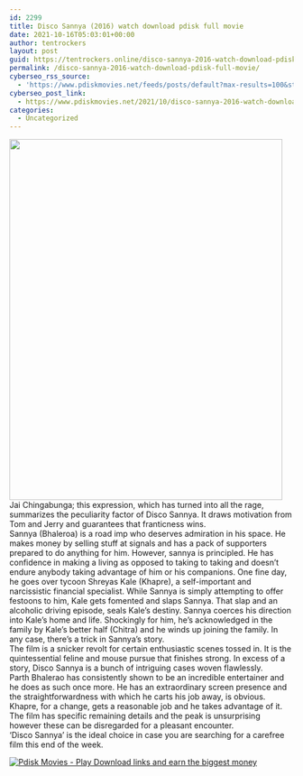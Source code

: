 ```yaml
---
id: 2299
title: Disco Sannya (2016) watch download pdisk full movie
date: 2021-10-16T05:03:01+00:00
author: tentrockers
layout: post
guid: https://tentrockers.online/disco-sannya-2016-watch-download-pdisk-full-movie/
permalink: /disco-sannya-2016-watch-download-pdisk-full-movie/
cyberseo_rss_source:
  - 'https://www.pdiskmovies.net/feeds/posts/default?max-results=100&start-index=1'
cyberseo_post_link:
  - https://www.pdiskmovies.net/2021/10/disco-sannya-2016-watch-download-pdisk.html
categories:
  - Uncategorized
---
```

<div class="separator">
  <a href="https://blogger.googleusercontent.com/img/a/AVvXsEhP_0oZ4mdl7KH764TIPBIXWU58dSeDk_KyzgWkS0DvoM0V_NG2x6i7Xct-_VeY0G21tCn41Ry3uoZ-2PZLxh1w78o_uZASM9FXVWPaNe5jrr6B2Bn2deDwZUCvGR6wM1to2-HJioisZ83zeUCSqEThYIa6vkUgKreuF8QlLbNEBk5GU8b5RlSV1SaxXg=s634" imageanchor="1"><img loading="lazy" border="0" data-original-height="634" data-original-width="479" height="640" src="https://blogger.googleusercontent.com/img/a/AVvXsEhP_0oZ4mdl7KH764TIPBIXWU58dSeDk_KyzgWkS0DvoM0V_NG2x6i7Xct-_VeY0G21tCn41Ry3uoZ-2PZLxh1w78o_uZASM9FXVWPaNe5jrr6B2Bn2deDwZUCvGR6wM1to2-HJioisZ83zeUCSqEThYIa6vkUgKreuF8QlLbNEBk5GU8b5RlSV1SaxXg=w484-h640" width="484" /></a>
</div>



<div>
  <div>
    <span>Jai Chingabunga; this expression, which has turned into all the rage, summarizes the peculiarity factor of Disco Sannya. It draws motivation from Tom and Jerry and guarantees that franticness wins.&nbsp;</span>
  </div>
  
  <div>
    <span>Sannya (Bhaleroa) is a road imp who deserves admiration in his space. He makes money by selling stuff at signals and has a pack of supporters prepared to do anything for him. However, sannya is principled. He has confidence in making a living as opposed to taking to taking and doesn&#8217;t endure anybody taking advantage of him or his companions. One fine day, he goes over tycoon Shreyas Kale (Khapre), a self-important and narcissistic financial specialist. While Sannya is simply attempting to offer festoons to him, Kale gets fomented and slaps Sannya. That slap and an alcoholic driving episode, seals Kale&#8217;s destiny. Sannya coerces his direction into Kale&#8217;s home and life. Shockingly for him, he&#8217;s acknowledged in the family by Kale&#8217;s better half (Chitra) and he winds up joining the family. In any case, there&#8217;s a trick in Sannya&#8217;s story.&nbsp;</span>
  </div>
  
  <div>
    <span>The film is a snicker revolt for certain enthusiastic scenes tossed in. It is the quintessential feline and mouse pursue that finishes strong. In excess of a story, Disco Sannya is a bunch of intriguing cases woven flawlessly.&nbsp;</span>
  </div>
  
  <div>
    <span>Parth Bhalerao has consistently shown to be an incredible entertainer and he does as such once more. He has an extraordinary screen presence and the straightforwardness with which he carts his job away, is obvious. Khapre, for a change, gets a reasonable job and he takes advantage of it. The film has specific remaining details and the peak is unsurprising however these can be disregarded for a pleasant encounter.&nbsp;</span>
  </div>
  
  <div>
    <span>&#8216;Disco Sannya&#8217; is the ideal choice in case you are searching for a carefree film this end of the week.</span>
  </div>
</div>

[![](https://1.bp.blogspot.com/-a93bp85aB6g/YUXjACCiX3I/AAAAAAAAbQE/GHmPI7h0af0tqn6tYzd0cdrDv9Hu9LUSACLcBGAsYHQ/s16000/Play_it_New-removebg-preview.png "Pdisk Movies - Play Download links and earn the biggest money")](https://www.pdislin.com/share-video?videoid=nv2mkp00052f)